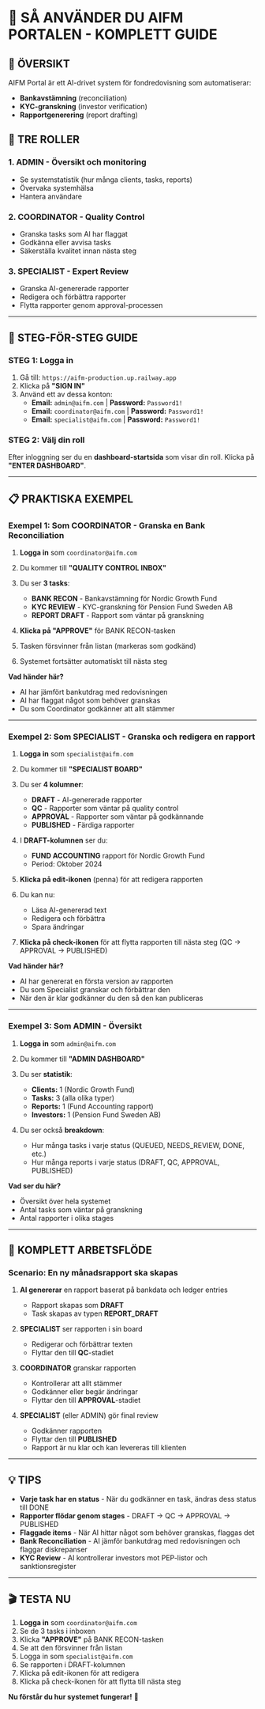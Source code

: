 # 📖 SÅ ANVÄNDER DU AIFM PORTALEN - KOMPLETT GUIDE

## 🎯 ÖVERSIKT
AIFM Portal är ett AI-drivet system för fondredovisning som automatiserar:
- **Bankavstämning** (reconciliation)
- **KYC-granskning** (investor verification)
- **Rapportgenerering** (report drafting)

## 👥 TRE ROLLER

### 1. **ADMIN** - Översikt och monitoring
- Se systemstatistik (hur många clients, tasks, reports)
- Övervaka systemhälsa
- Hantera användare

### 2. **COORDINATOR** - Quality Control
- Granska tasks som AI har flaggat
- Godkänna eller avvisa tasks
- Säkerställa kvalitet innan nästa steg

### 3. **SPECIALIST** - Expert Review
- Granska AI-genererade rapporter
- Redigera och förbättra rapporter
- Flytta rapporter genom approval-processen

---

## 🚀 STEG-FÖR-STEG GUIDE

### **STEG 1: Logga in**

1. Gå till: `https://aifm-production.up.railway.app`
2. Klicka på **"SIGN IN"**
3. Använd ett av dessa konton:
   - **Email:** `admin@aifm.com` | **Password:** `Password1!`
   - **Email:** `coordinator@aifm.com` | **Password:** `Password1!`
   - **Email:** `specialist@aifm.com` | **Password:** `Password1!`

### **STEG 2: Välj din roll**

Efter inloggning ser du en **dashboard-startsida** som visar din roll. Klicka på **"ENTER DASHBOARD"**.

---

## 📋 PRAKTISKA EXEMPEL

### **Exempel 1: Som COORDINATOR - Granska en Bank Reconciliation**

1. **Logga in** som `coordinator@aifm.com`
2. Du kommer till **"QUALITY CONTROL INBOX"**
3. Du ser **3 tasks**:
   - **BANK RECON** - Bankavstämning för Nordic Growth Fund
   - **KYC REVIEW** - KYC-granskning för Pension Fund Sweden AB
   - **REPORT DRAFT** - Rapport som väntar på granskning

4. **Klicka på "APPROVE"** för BANK RECON-tasken
5. Tasken försvinner från listan (markeras som godkänd)
6. Systemet fortsätter automatiskt till nästa steg

**Vad händer här?**
- AI har jämfört bankutdrag med redovisningen
- AI har flaggat något som behöver granskas
- Du som Coordinator godkänner att allt stämmer

---

### **Exempel 2: Som SPECIALIST - Granska och redigera en rapport**

1. **Logga in** som `specialist@aifm.com`
2. Du kommer till **"SPECIALIST BOARD"**
3. Du ser **4 kolumner**:
   - **DRAFT** - AI-genererade rapporter
   - **QC** - Rapporter som väntar på quality control
   - **APPROVAL** - Rapporter som väntar på godkännande
   - **PUBLISHED** - Färdiga rapporter

4. I **DRAFT-kolumnen** ser du:
   - **FUND ACCOUNTING** rapport för Nordic Growth Fund
   - Period: Oktober 2024

5. **Klicka på edit-ikonen** (penna) för att redigera rapporten
6. Du kan nu:
   - Läsa AI-genererad text
   - Redigera och förbättra
   - Spara ändringar

7. **Klicka på check-ikonen** för att flytta rapporten till nästa steg (QC → APPROVAL → PUBLISHED)

**Vad händer här?**
- AI har genererat en första version av rapporten
- Du som Specialist granskar och förbättrar den
- När den är klar godkänner du den så den kan publiceras

---

### **Exempel 3: Som ADMIN - Översikt**

1. **Logga in** som `admin@aifm.com`
2. Du kommer till **"ADMIN DASHBOARD"**
3. Du ser **statistik**:
   - **Clients:** 1 (Nordic Growth Fund)
   - **Tasks:** 3 (alla olika typer)
   - **Reports:** 1 (Fund Accounting rapport)
   - **Investors:** 1 (Pension Fund Sweden AB)

4. Du ser också **breakdown**:
   - Hur många tasks i varje status (QUEUED, NEEDS_REVIEW, DONE, etc.)
   - Hur många reports i varje status (DRAFT, QC, APPROVAL, PUBLISHED)

**Vad ser du här?**
- Översikt över hela systemet
- Antal tasks som väntar på granskning
- Antal rapporter i olika stages

---

## 🔄 KOMPLETT ARBETSFLÖDE

### **Scenario: En ny månadsrapport ska skapas**

1. **AI genererar** en rapport baserat på bankdata och ledger entries
   - Rapport skapas som **DRAFT**
   - Task skapas av typen **REPORT_DRAFT**

2. **SPECIALIST** ser rapporten i sin board
   - Redigerar och förbättrar texten
   - Flyttar den till **QC**-stadiet

3. **COORDINATOR** granskar rapporten
   - Kontrollerar att allt stämmer
   - Godkänner eller begär ändringar
   - Flyttar den till **APPROVAL**-stadiet

4. **SPECIALIST** (eller ADMIN) gör final review
   - Godkänner rapporten
   - Flyttar den till **PUBLISHED**
   - Rapport är nu klar och kan levereras till klienten

---

## 💡 TIPS

- **Varje task har en status** - När du godkänner en task, ändras dess status till DONE
- **Rapporter flödar genom stages** - DRAFT → QC → APPROVAL → PUBLISHED
- **Flaggade items** - När AI hittar något som behöver granskas, flaggas det
- **Bank Reconciliation** - AI jämför bankutdrag med redovisningen och flaggar diskrepanser
- **KYC Review** - AI kontrollerar investors mot PEP-listor och sanktionsregister

---

## 🎬 TESTA NU

1. **Logga in** som `coordinator@aifm.com`
2. Se de 3 tasks i inboxen
3. Klicka **"APPROVE"** på BANK RECON-tasken
4. Se att den försvinner från listan
5. Logga in som `specialist@aifm.com`
6. Se rapporten i DRAFT-kolumnen
7. Klicka på edit-ikonen för att redigera
8. Klicka på check-ikonen för att flytta till nästa steg

**Nu förstår du hur systemet fungerar!** 🚀

